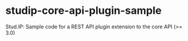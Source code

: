 studip-core-api-plugin-sample
=============================

Stud.IP: Sample code for a REST API plugin extension to the core API (>= 3.0)
